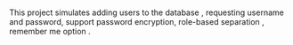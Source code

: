 ####
This project simulates adding users to the database , requesting username and password, support password encryption, role-based separation , remember me option .
